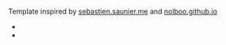 <p>
 Template inspired by <a href="http://sebastien.saunier.me/" target="_blank">sebastien.saunier.me</a> and <a href="http://nolboo.github.io/" target="_blank">nolboo.github.io</a>
</p>
<ul class="links">
  <li><a href="https://twitter.com/{{ site.author.twitter }}" title="follow me"><i class="icon-twitter"></i></a></li>
  <li><a href="mailto:kalkin7@gmail.com" title="AMA"><i class="icon-sparrow"></i></a></li>
</ul>